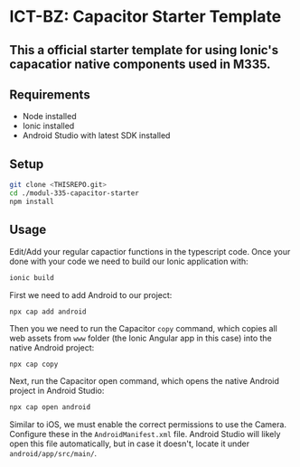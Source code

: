 # ICT-BZ: Capacitor Starter Template

This a official starter template for using Ionic's capacatior native components used in M335.
--
## Requirements
* Node installed
* Ionic installed
* Android Studio with latest SDK installed

## Setup
```bash
git clone <THISREPO.git>
cd ./modul-335-capacitor-starter
npm install
```

## Usage
Edit/Add your regular capactior functions in the typescript code. Once your done with your code we need to build our Ionic application with:
```bash
ionic build
```

First we need to add Android to our project:
```
npx cap add android
```

Then you we need to run the Capacitor ```copy``` command, which copies all web assets from ```www``` folder (the Ionic Angular app in this case) into the native Android project:
```bash
npx cap copy
```

Next, run the Capacitor open command, which opens the native Android project in Android Studio:
```bash
npx cap open android
```

Similar to iOS, we must enable the correct permissions to use the Camera. Configure these in the ```AndroidManifest.xml``` file. Android Studio will likely open this file automatically, but in case it doesn't, locate it under ```android/app/src/main/```.

